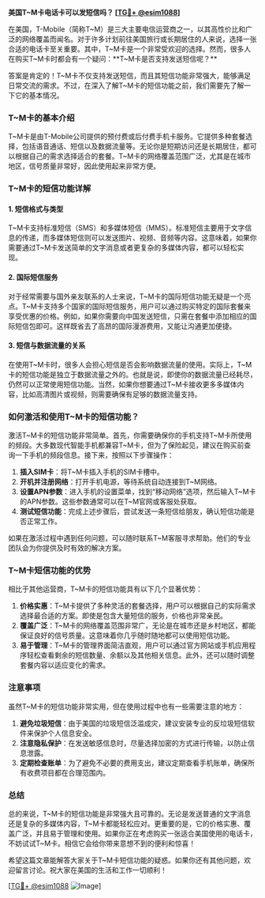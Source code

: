 **美国T~M卡电话卡可以发短信吗？ [[TG💪+ @esim1088](https://t.me/s/esim1088)]**

在美国，T-Mobile（简称T~M）是三大主要电信运营商之一，以其高性价比和广泛的网络覆盖而闻名。对于许多计划前往美国旅行或长期居住的人来说，选择一张合适的电话卡至关重要。其中，T~M卡是一个非常受欢迎的选择。然而，很多人在购买T~M卡时都会有一个疑问：**T~M卡是否支持发送短信呢？**

答案是肯定的！T~M卡不仅支持发送短信，而且其短信功能非常强大，能够满足日常交流的需求。不过，在深入了解T~M卡的短信功能之前，我们需要先了解一下它的基本情况。

### T~M卡的基本介绍

T~M卡是由T-Mobile公司提供的预付费或后付费手机卡服务。它提供多种套餐选择，包括语音通话、短信以及数据流量等。无论你是短期访问还是长期居住，都可以根据自己的需求选择适合的套餐。T~M卡的网络覆盖范围广泛，尤其是在城市地区，信号质量非常好，因此使用起来非常方便。

### T~M卡的短信功能详解

#### 1. 短信格式与类型
T~M卡支持标准短信（SMS）和多媒体短信（MMS）。标准短信主要用于文字信息的传递，而多媒体短信则可以发送图片、视频、音频等内容。这意味着，如果你需要通过T~M卡发送简单的文字消息或者更复杂的多媒体内容，都可以轻松实现。

#### 2. 国际短信服务
对于经常需要与国外亲友联系的人士来说，T~M卡的国际短信功能无疑是一个亮点。T~M卡支持多个国家的国际短信服务，用户可以通过购买特定的国际套餐来享受优惠的价格。例如，如果你需要向中国发送短信，只需在套餐中添加相应的国际短信包即可。这样既省去了高昂的国际漫游费用，又能让沟通更加便捷。

#### 3. 短信与数据流量的关系
在使用T~M卡时，很多人会担心短信是否会影响数据流量的使用。实际上，T~M卡的短信功能是独立于数据流量之外的。也就是说，即使你的数据流量已经耗尽，仍然可以正常使用短信功能。当然，如果你想要通过T~M卡接收更多多媒体内容，比如高清图片或视频，则需要确保有足够的数据流量支持。

### 如何激活和使用T~M卡的短信功能？

激活T~M卡的短信功能非常简单。首先，你需要确保你的手机支持T~M卡所使用的频段。大多数现代智能手机都兼容T~M卡，但为了保险起见，建议在购买前查询一下手机的频段信息。接下来，按照以下步骤操作：

1. **插入SIM卡**：将T~M卡插入手机的SIM卡槽中。
2. **开机并注册网络**：打开手机电源，等待系统自动连接到T~M网络。
3. **设置APN参数**：进入手机的设置菜单，找到“移动网络”选项，然后输入T~M卡的APN参数。这些参数通常可以在T~M官网或客服处获取。
4. **测试短信功能**：完成上述步骤后，尝试发送一条短信给朋友，确认短信功能是否正常工作。

如果在激活过程中遇到任何问题，可以随时联系T~M客服寻求帮助。他们的专业团队会为你提供及时有效的解决方案。

### T~M卡短信功能的优势

相比于其他运营商，T~M卡的短信功能具有以下几个显著优势：

1. **价格实惠**：T~M卡提供了多种灵活的套餐选择，用户可以根据自己的实际需求选择最合适的方案。即使是包含大量短信的服务，价格也非常亲民。
2. **覆盖广泛**：T~M卡的网络覆盖范围非常广，无论是在城市还是乡村地区，都能保证良好的信号质量。这意味着你几乎随时随地都可以使用短信功能。
3. **易于管理**：T~M卡的管理界面简洁直观，用户可以通过官方网站或手机应用程序轻松查看剩余的短信数量、余额以及其他相关信息。此外，还可以随时调整套餐内容以适应变化的需求。

### 注意事项

虽然T~M卡的短信功能非常实用，但在使用过程中也有一些需要注意的地方：

1. **避免垃圾短信**：由于美国的垃圾短信泛滥成灾，建议安装专业的反垃圾短信软件来保护个人信息安全。
2. **注意隐私保护**：在发送敏感信息时，尽量选择加密的方式进行传输，以防止信息泄露。
3. **定期检查账单**：为了避免不必要的费用支出，建议定期查看手机账单，确保所有收费项目都在合理范围内。

### 总结

总的来说，T~M卡的短信功能是非常强大且可靠的。无论是发送普通的文字消息还是复杂的多媒体内容，T~M卡都能轻松应对。更重要的是，它的价格实惠、覆盖广泛，并且易于管理和使用。如果你正在考虑购买一张适合美国使用的电话卡，不妨试试T~M卡。相信它会给你带来意想不到的便利和惊喜！

希望这篇文章能解答大家关于T~M卡短信功能的疑惑。如果你还有其他问题，欢迎留言讨论。祝大家在美国的生活和工作一切顺利！

[[TG💪+ @esim1088](https://t.me/s/esim1088) ![Image](https://i.postimg.cc/4NQfJmqS/Snipaste-2025-05-13-00-14-12.png)]